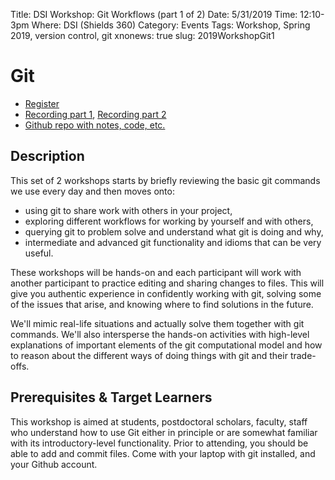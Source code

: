 Title: DSI Workshop: Git Workflows (part 1 of 2)
Date: 5/31/2019
Time: 12:10-3pm
Where: DSI (Shields 360)
Category: Events
Tags: Workshop, Spring 2019, version control, git
xnonews: true
slug: 2019WorkshopGit1

# Git 

* [Register](https://forms.library.ucdavis.edu/classes/descriptions.php)
* [Recording part 1](https://youtu.be/99geSBgHUrM), [Recording part 2](https://github.com/dsidavis/GitWorkshop2)
* [Github repo with notes, code, etc.](http://github.com/dsidavis/GitWorkshop2)


## Description

This set of 2 workshops starts by briefly reviewing the basic git commands we use every day
and then moves onto:

+ using git to share work with others in your project,
+ exploring different workflows for working by yourself and with others,
+ querying git to problem solve and understand what git is doing and why,
+ intermediate and advanced git functionality and idioms that can be very useful.

These workshops will be hands-on and each participant will work 
with another participant to practice editing and sharing changes to files. This
will give you authentic experience in confidently working with git, solving
some of the issues that arise, and knowing where to find solutions in the future.

We'll mimic real-life situations and actually solve them together with git commands.
We'll also intersperse the hands-on activities with high-level explanations of important elements of
the git computational model and how to reason about the different ways of doing things with git and their trade-offs.

## Prerequisites & Target Learners

This workshop is aimed at students, postdoctoral scholars, faculty, staff who understand how to use
Git either in principle or are somewhat familiar with its introductory-level
functionality.  Prior to attending, you should be able to add and commit files. 
Come with your laptop with git installed, and your Github account.